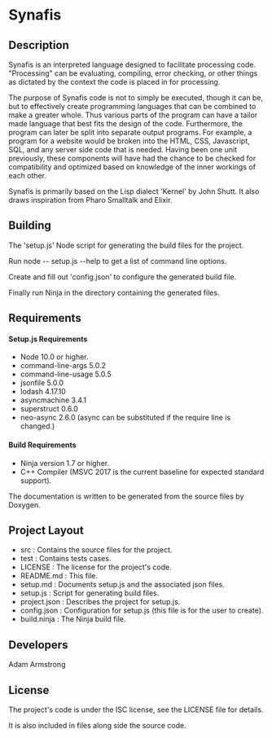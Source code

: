 # Synafis

## Description

Synafis is an interpreted language designed to facilitate processing code.
"Processing" can be evaluating, compiling, error checking, or other things
as dictated by the context the code is placed in for processing.

The purpose of Synafis code is not to simply be executed, though it can be,
but to effectively create programming languages that can be combined to make
a greater whole. Thus various parts of the program can have a tailor made
language that best fits the design of the code. Furthermore, the program
can later be split into separate output programs. For example, a program
for a website would be broken into the HTML, CSS, Javascript, SQL, and
any server side code that is needed. Having been one unit previously,
these components will have had the chance to be checked for compatibility
and optimized based on knowledge of the inner workings of each other.

Synafis is primarily based on the Lisp dialect 'Kernel' by John Shutt.
It also draws inspiration from Pharo Smalltalk and Elixir.

## Building

The 'setup.js' Node script for generating the build files for the project.

Run node -- setup.js --help to get a list of command line options.

Create and fill out 'config.json' to configure the generated build file.

Finally run Ninja in the directory containing the generated files.

## Requirements

#### Setup.js Requirements

- Node 10.0 or higher.
- command-line-args 5.0.2
- command-line-usage 5.0.5
- jsonfile 5.0.0
- lodash 4.17.10
- asyncmachine 3.4.1
- superstruct 0.6.0
- neo-async 2.6.0 (async can be substituted if the require line is changed.)

#### Build Requirements

- Ninja version 1.7 or higher.
- C++ Compiler (MSVC 2017 is the current baseline for expected standard support).

The documentation is written to be generated from the source files by Doxygen.

## Project Layout

- src			: Contains the source files for the project.
- test			: Contains tests cases.
- LICENSE		: The license for the project's code.
- README.md		: This file.
- setup.md      : Documents setup.js and the associated json files.
- setup.js	    : Script for generating build files.
- project.json	: Describes the project for setup.js.
- config.json	: Configuration for setup.js (this file is for the user to create).
- build.ninja	: The Ninja build file.

## Developers

Adam Armstrong

## License

The project's code is under the ISC license, see the LICENSE file for details.

It is also included in files along side the source code.
